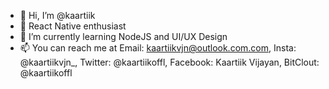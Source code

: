 - 👋 Hi, I’m @kaartiik
- 👀 React Native enthusiast
- 🌱 I’m currently learning NodeJS and UI/UX Design
- 📫 You can reach me at Email: kaartiikvjn@outlook.com.com, Insta: @kaartiikvjn_, Twitter: @kaartiikoffl, Facebook: Kaartiik Vijayan, BitClout: @kaartiikoffl

<!---
kaartiik/kaartiik is a ✨ special ✨ repository because its `README.md` (this file) appears on your GitHub profile.
You can click the Preview link to take a look at your changes.
--->
